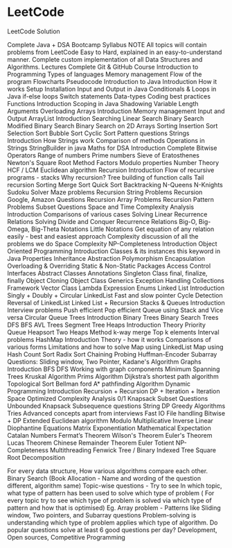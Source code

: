 # LeetCode
LeetCode Solution

Complete Java + DSA Bootcamp Syllabus
NOTE
All topics will contain problems from LeetCode Easy to Hard, explained in an easy-to-understand manner.
Complete custom implementation of all Data Structures and Algorithms.
Lectures
Complete Git & GitHub Course
Introduction to Programming
Types of languages
Memory management
Flow of the program
Flowcharts
Pseudocode
Introduction to Java
Introduction
How it works
Setup Installation
Input and Output in Java
Conditionals & Loops in Java
if-else
loops
Switch statements
Data-types
Coding best practices
Functions
Introduction
Scoping in Java
Shadowing
Variable Length Arguments
Overloading
Arrays
Introduction
Memory management
Input and Output
ArrayList Introduction
Searching
Linear Search
Binary Search
Modified Binary Search
Binary Search on 2D Arrays
Sorting
Insertion Sort
Selection Sort
Bubble Sort
Cyclic Sort
Pattern questions
Strings
Introduction
How Strings work
Comparison of methods
Operations in Strings
StringBuilder in java
Maths for DSA
Introduction
Complete Bitwise Operators
Range of numbers
Prime numbers
Sieve of Eratosthenes
Newton's Square Root Method
Factors
Modulo properties
Number Theory
HCF / LCM
Euclidean algorithm
Recursion
Introduction
Flow of recursive programs - stacks
Why recursion?
Tree building of function calls
Tail recursion
Sorting
Merge Sort
Quick Sort
Backtracking
N-Queens
N-Knights
Sudoku Solver
Maze problems
Recursion String Problems
Recursion Google, Amazon Questions
Recursion Array Problems
Recursion Pattern Problems
Subset Questions
Space and Time Complexity Analysis
Introduction
Comparisons of various cases
Solving Linear Recurrence Relations
Solving Divide and Conquer Recurrence Relations
Big-O, Big-Omega, Big-Theta Notations
Little Notations
Get equation of any relation easily - best and easiest approach
Complexity discussion of all the problems we do
Space Complexity
NP-Completeness Introduction
Object Oriented Programming
Introduction
Classes & its instances
this keyword in Java
Properties
Inheritance
Abstraction
Polymorphism
Encapsulation
Overloading & Overriding
Static & Non-Static
Packages
Access Control
Interfaces
Abstract Classes
Annotations
Singleton Class
final, finalize, finally
Object Cloning
Object Class
Generics
Exception Handling
Collections Framework
Vector Class
Lambda Expression
Enums
Linked List
Introduction
Singly + Doubly + Circular LinkedList
Fast and slow pointer
Cycle Detection
Reversal of LinkedList
Linked List + Recursion
Stacks & Queues
Introduction
Interview problems
Push efficient
Pop efficient
Queue using Stack and Vice versa
Circular Queue
Trees
Introduction
Binary Trees
Binary Search Trees
DFS
BFS
AVL Trees
Segment Tree
Heaps
Introduction
Theory
Priority Queue
Heapsort
Two Heaps Method
k-way merge
Top k elements
Interval problems
HashMap
Introduction
Theory - how it works
Comparisons of various forms
Limitations and how to solve
Map using LinkedList
Map using Hash
Count Sort
Radix Sort
Chaining
Probing
Huffman-Encoder
Subarray Questions: Sliding window, Two Pointer, Kadane's Algorithm
Graphs
Introduction
BFS
DFS
Working with graph components
Minimum Spanning Trees
Kruskal Algorithm
Prims Algorithm
Dijkstra’s shortest path algorithm
Topological Sort
Bellman ford
A* pathfinding Algorithm
Dynamic Programming
Introduction
Recursion + Recursion DP + Iteration + Iteration Space Optimized
Complexity Analysis
0/1 Knapsack
Subset Questions
Unbounded Knapsack
Subsequence questions
String DP
Greedy Algorithms
Tries
Advanced concepts apart from interviews
Fast IO
File handling
Bitwise + DP
Extended Euclidean algorithm
Modulo Multiplicative Inverse
Linear Diophantine Equations
Matrix Exponentiation
Mathematical Expectation
Catalan Numbers
Fermat’s Theorem
Wilson's Theorem
Euler's Theorem
Lucas Theorem
Chinese Remainder Theorem
Euler Totient
NP-Completeness
Multithreading
Fenwick Tree / Binary Indexed Tree
Square Root Decomposition


For every data structure, How various algorithms compare each other. Binary Search (Book Allocation - Name and wording of the question different, algorithm same)
Topic-wise questions - Try to see In which topic, what type of pattern has been used to solve which type of problem ( For every topic try to see which type of problem is solved via which type of pattern and how that is optimised)
Eg. Array problem - Patterns like Sliding window, Two pointers, and Subarray questions
Problem-solving is understanding which type of problem applies which type of algorithm.
Do popular questions solve at least 6 good questions per day? Development, Open sources, Competitive Programming
